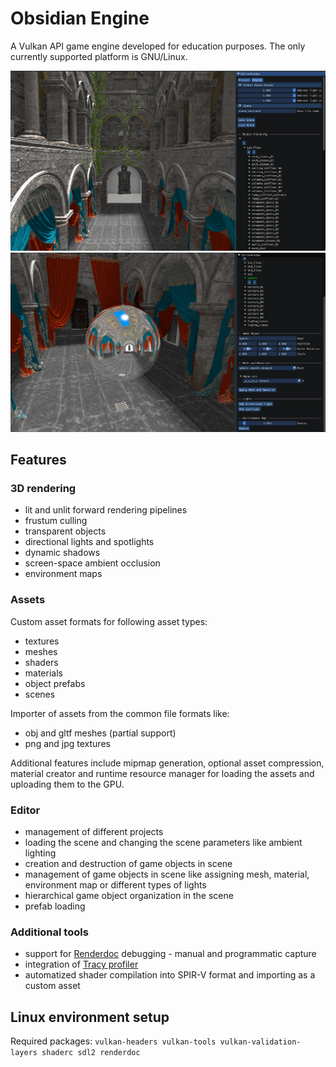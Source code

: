 # Obsidian Engine

A Vulkan API game engine developed for education purposes. The only currently supported platform is GNU/Linux.

![Missing Image](screenshots/sponza-screenshot.png "Sponza scene rendered in Obsidian Engine")
![Missing Image](screenshots/sponza-reflection-screenshot.png "Sponza with reflection sphere rendered in Obsidian Engine")

## Features

### 3D rendering

* lit and unlit forward rendering pipelines
* frustum culling
* transparent objects
* directional lights and spotlights
* dynamic shadows
* screen-space ambient occlusion
* environment maps

### Assets

Custom asset formats for following asset types:
* textures
* meshes
* shaders
* materials
* object prefabs
* scenes

Importer of assets from the common file formats like:
* obj and gltf meshes (partial support)
* png and jpg textures

Additional features include mipmap generation, optional asset compression, material creator and runtime resource manager for loading the assets and uploading them to the GPU.

### Editor

* management of different projects
* loading the scene and changing the scene parameters like ambient lighting
* creation and destruction of game objects in scene
* management of game objects in scene like assigning mesh, material, environment map or different types of lights
* hierarchical game object organization in the scene
* prefab loading

### Additional tools

* support for [Renderdoc](https://renderdoc.org) debugging - manual and programmatic capture
* integration of [Tracy profiler](https://github.com/wolfpld/tracy)
* automatized shader compilation into SPIR-V format and importing as a custom asset

## Linux environment setup

Required packages:
`vulkan-headers vulkan-tools vulkan-validation-layers shaderc sdl2 renderdoc`
